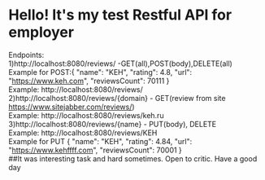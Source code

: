 # Hello! It's my test Restful API for employer  
Endpoints:  
1)http://localhost:8080/reviews/    -GET(all),POST(body),DELETE(all)  
Example for POST:{
	"name": "KEH",
	"rating": 4.8,
	"url": "https://www.keh.com",
	"reviewsCount": 70111
}  
Example: http://localhost:8080/reviews/   
2)http://localhost:8080/reviews/{domain} -    GET(review from site https://www.sitejabber.com/reviews/)  
Example: http://localhost:8080/reviews/keh.ru  
3)http://localhost:8080/reviews/{name} -      PUT(body), DELETE        
Example: http://localhost:8080/reviews/KEH  
Example for PUT {
	"name": "KEH",
	"rating": 4.84,
	"url": "https://www.kehffff.com",
	"reviewsCount": 70001
}  
##It was interesting task and hard sometimes. Open to critic. Have a good day
